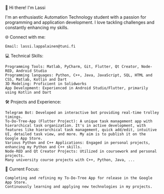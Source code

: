 👋 Hi there! I'm Lassi

I'm an enthusiastic Automation Technology student with a passion for programming and application development. I love tackling challenges and constantly enhancing my skills.

🌐 Connect with me:

    Email: lassi.lappalainen@tuni.fi

💻 Technical Skills:

    Programming Tools: Matlab, PyCharm, Git, Flutter, Qt Creator, Node-RED, Android Studio
    Programming languages: Python, C++, Java, JavaScript, SQL, HTML and CSS, Matlab, Kotlin and Dart
    3D Modeling: Proficient in Solidworks
    App Development: Experienced in Android Studio/Flutter, primarily using Kotlin and Dart

🛠️ Projects and Experience:

    Telegram Bot: Developed an interactive bot providing real-time trolley timings.
    To-Do-Tree-App (Flutter Project): A unique task management app with hierarchical task organization. It's in active development, with features like hierarchical task management, quick add/edit, intuitive UI, detailed task view, and more. My aim is to publish it on the Google App Store.
    Various Python and C++ Applications: Engaged in personal projects, enhancing my Python and C++ skills.
    Node-RED and Qt Creator Projects: Utilized in coursework and personal projects.
    Many university course projects with C++, Python, Java, ...

🎯 Current Focus:

    Completing and refining my To-Do-Tree App for release in the Google App Store.
    Continuously learning and applying new technologies in my projects.
